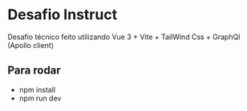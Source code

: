 # Desafio Instruct

Desafio técnico feito utilizando Vue 3 + Vite + TailWind Css + GraphQl (Apollo client)

## Para rodar
- npm install
- npm run dev

